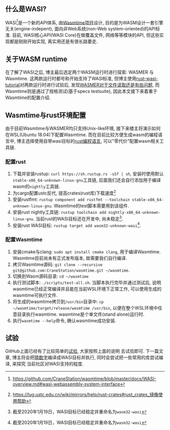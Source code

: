 ## 什么是WASI?
WASI[^1]是一个新的API体系, 由[Wasmtime项目]设计, 目的是为WASM设计一套引擎无关(engine-indepent), 面向非Web系统(non-Web system-oriented)的API标准. 目前, WASI核心API(WASI Core)在做覆盖文件, 网络等等模块的API, 但这些实现都是刚刚开始实现, 离实用还是有很长路要走.

## 关于WASM runtime
在了解了WASI之后, 博主最后选定两个WASM运行时进行探索: WASMER 与 Wasmtime. 这两款运行时都号称开始支持了WASI标准, 但博主使用[rust-wasi-tutorial]对两款运行时进行试验后, 发现[WASMER对于文件读取还是有些问题], 而Wasmtime则是通过了规格测试(基于specs testsuite), 因此本文接下来着重于Wasmtime的配置介绍.

[rust-wasi-tutorial]: https://github.com/kubkon/rust-wasi-tutorial
[WASMER对于文件读取还是有些问题]: https://github.com/wasmerio/wasmer/issues/356

## Wasmtime与rust环境配置
由于目前Wasmtime与WASMER均只支持Unix-like环境, 接下来楼主将演示如何在WSL(Ubuntu 18.04)下配置Wasmtime. 而在目前比较方便生成wasm的编程语言中, 博主选择使用自带wasi目标的[rust编程语言], 可以"零代价"配置wasm相关工具链.

### 配置rust
1. 下载并安装rustup: `curl https://sh.rustup.rs -sSf | sh`, 安装时使用默认 `stable-x86_64-unknown-linux-gnu`工具链, 后面我们还会自行添加用于编译wasm的`nightly`工具链.
2. 为cargo配置ustc反代, 提高crates(rust库)下载速度[^2]
3. 安装rustfmt: `rustup component add rustfmt --toolchain stable-x86_64-unknown-linux-gnu`. Wasmtime的test脚本需要用到该组件.
4. 安装rust nightly工具链: `rustup toolchain add nightly-x86_64-unknown-linux-gnu`. 当前rust的WASI目标还在开发中, 尚未稳定[^3].
5. 安装rust WASI目标: `rustup target add wasm32-unknown-wasi`[^3].

### 配置Wasmtime
1. 安装cmake与clang: `sudo apt install cmake clang`, 用于编译Wasmtime. Wasmtime目前尚未有正式发布版本, 故需要我们自行编译.
2. 拷贝Wasmtime源码: `git clone --recursive git@github.com:CraneStation/wasmtime.git ~/wasmtime`.
3. 切换到Wasm源码目录: `cd ~/wasmtime`
4. 执行测试脚本: `./scripts/test-all.sh`. 当脚本执行完毕并通过测试后, 说明wasmtime已经正常编译并且能在当前WSL环境下正常工作, 可以使用生成的wasmtime可执行文件.
5. 将生成的wasmtime拷贝到`/usr/bin`目录中: `cp ~/wasmtime/target/release/wasmtime /usr/bin`, 以便在整个WSL环境中任意目录执行wasmtime. wasmtime是个单文件(stand alone)运行时.
6. 执行`wasmtime --help`命令, 确认wasmtime成功安装.


## 试验
GitHub上面已经有了比较简单的[试验](https://github.com/kubkon/rust-wasi-tutorial), 大家按照上面的说明
去试验即可. 下一篇文章, 博主将会把[猜数字]编译成WASI目标并执行, 同时会尝试把一些常用的库尝试编译, 来探究
当前社区对WASI支持的程度.

[Wasmtime项目]: https://github.com/CraneStation/wasmtime
[rust编程语言]: https://rust-lang.org
[猜数字]: https://doc.rust-lang.org/book/ch02-00-guessing-game-tutorial.html

[^1]: https://github.com/CraneStation/wasmtime/blob/master/docs/WASI-overview.md#wasi-webassembly-system-interface

[^2]: https://lug.ustc.edu.cn/wiki/mirrors/help/rust-crates#rust_crates_镜像使用帮助

[^3]: 截至2020年1月19日，WASI目标已经稳定并重命名为`wasm32-wasi`
